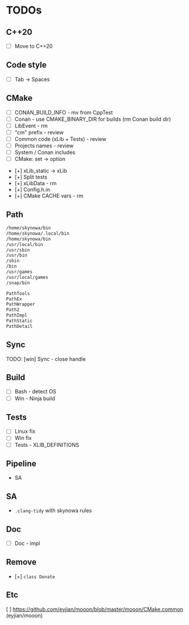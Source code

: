 # TODOs

## C++20

- [ ] Move to C++20

## Code style

- [ ] Tab -> Spaces

## CMake

- [ ] CONAN_BUILD_INFO - mv from CppTest
- [ ] Conan - use CMAKE_BINARY_DIR for builds (rm Conan build dir)
- [ ] LibEvent - rm
- [ ] "cm" prefix - review
- [ ] Common code (xLib + Tests) - review
- [ ] Projects names - review
- [ ] System / Conan includes
- [ ] CMake: set -> option

- [+] xLib_static -> xLib
- [+] Split tests
- [+] xLibData - rm
- [+] Config.h.in
- [+] CMake CACHE vars - rm

## Path

```bash
/home/skynowa/bin
/home/skynowa/.local/bin
/home/skynowa/bin
/usr/local/bin
/usr/sbin
/usr/bin
/sbin
/bin
/usr/games
/usr/local/games
/snap/bin
```

```bash
PathTools
PathEx
PathWrapper
Path2
PathImpl
PathStatic
PathDetail
```

## Sync

TODO: [win] Sync - close handle

## Build

- [ ] Bash - detect OS
- [ ] Win - Ninja build

## Tests

- [ ] Linux fix
- [ ] Win fix
- [ ] Tests - XLIB_DEFINITIONS

## Pipeline

- SA

## SA

- `.clang-tidy` with skynowa rules

## Doc

- [ ] Doc - impl

## Remove

- [+] `class Donate`

## Etc

[ ] https://github.com/eyjian/mooon/blob/master/mooon/CMake.common (eyjian/mooon)
